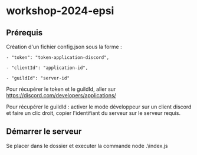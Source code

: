 # workshop-2024-epsi

## Prérequis

Création d'un fichier config.json sous la forme : 

    - "token": "token-application-discord",

    - "clientId": "application-id",
    
	- "guildId": "server-id"

Pour récupérer le token et le guildId, aller sur https://discord.com/developers/applications/

Pour récupérer le guildId : activer le mode développeur sur un client discord et faire un clic droit, copier l'identifiant du serveur sur le serveur requis.

## Démarrer le serveur

Se placer dans le dossier et executer la commande node .\index.js